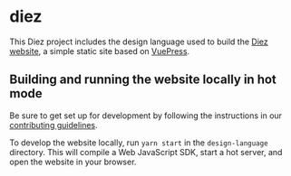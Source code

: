 # diez

This Diez project includes the design language used to build the [Diez website](https://beta.diez.org), a simple static site based on [VuePress](https://vuepress.vuejs.org).

## Building and running the website locally in hot mode

Be sure to get set up for development by following the instructions in our [contributing guidelines](../../CONTRIBUTING.md).

To develop the website locally, run `yarn start` in the `design-language` directory. This will compile a Web JavaScript SDK, start a hot server, and open the website in your browser.
